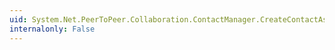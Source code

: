 ```yaml
---
uid: System.Net.PeerToPeer.Collaboration.ContactManager.CreateContactAsync(System.Net.PeerToPeer.Collaboration.PeerNearMe,System.Object)
internalonly: False
---
```

